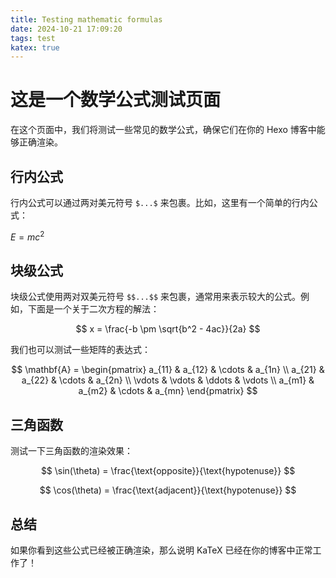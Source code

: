 ```yaml
---
title: Testing mathematic formulas
date: 2024-10-21 17:09:20
tags: test
katex: true
---
```

# 这是一个数学公式测试页面

在这个页面中，我们将测试一些常见的数学公式，确保它们在你的 Hexo 博客中能够正确渲染。

## 行内公式

行内公式可以通过两对美元符号 `$...$` 来包裹。比如，这里有一个简单的行内公式：

$E = mc^2$

## 块级公式

块级公式使用两对双美元符号 `$$...$$` 来包裹，通常用来表示较大的公式。例如，下面是一个关于二次方程的解法：

$$
x = \frac{-b \pm \sqrt{b^2 - 4ac}}{2a}
$$

我们也可以测试一些矩阵的表达式：

$$
\mathbf{A} = \begin{pmatrix}
a_{11} & a_{12} & \cdots & a_{1n} \\
a_{21} & a_{22} & \cdots & a_{2n} \\
\vdots & \vdots & \ddots & \vdots \\
a_{m1} & a_{m2} & \cdots & a_{mn}
\end{pmatrix}
$$

## 三角函数

测试一下三角函数的渲染效果：

$$
\sin(\theta) = \frac{\text{opposite}}{\text{hypotenuse}}
$$

$$
\cos(\theta) = \frac{\text{adjacent}}{\text{hypotenuse}}
$$

## 总结

如果你看到这些公式已经被正确渲染，那么说明 KaTeX 已经在你的博客中正常工作了！
